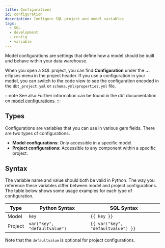 ```yaml
---
title: Configurations
id: configuration
description: Configure SQL project and model variables
tags:
  - SQL
  - development
  - config
  - variable
---
```


Model configurations are settings that define how a model should be built and behave within your data warehouse.

When you open a SQL project, you can find **Configuration** under the **...** ellipses menu in the project header. If you use a configuration in your model, you can switch to the code view to see the configuration encoded in the `dbt_project.yml` or `schema.yml/properties.yml` file.

:::note See also
Further information can be found in the dbt documentation on [model configurations](https://docs.getdbt.com/reference/model-configs).
:::

## Types

Configurations are variables that you can use in various gem fields. There are two types of configurations.

- **Model configurations**: Only accessible in a specific model.
- **Project configurations**: Accessible to any component within a specific project.

## Syntax

The variable name and value should both be valid in Python. The way you reference these variables differ between model and project configurations. The table below shows some usage examples for each type of configuration.

| Type    | Python Syntax                | SQL Syntax                         |
| ------- | ---------------------------- | ---------------------------------- |
| Model   | `key`                        | `{{ key }}`                        |
| Project | `var("key", "defaultvalue")` | `{{ var("key", "defaultvalue") }}` |

Note that the `defaultvalue` is optional for project configurations.
